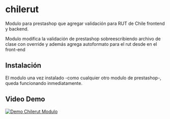 # chilerut
Modulo para prestashop que agregar validación para RUT de Chile frontend y backend.

Modulo modifica la validación de prestashop sobreescribiendo archivo de clase con override y además agrega autoformato para el rut desde en el front-end

## Instalación
El modulo una vez instalado -como cualquier otro modulo de prestashop-, queda funcionando inmediatamente.

## Video Demo
[![Demo Chilerut Modulo](http://img.youtube.com/vi/2JYEhDsXLws/0.jpg)](https://youtu.be/2JYEhDsXLws)

